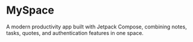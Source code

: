 # MySpace
A modern productivity app built with Jetpack Compose, combining notes, tasks, quotes, and authentication features in one space.
